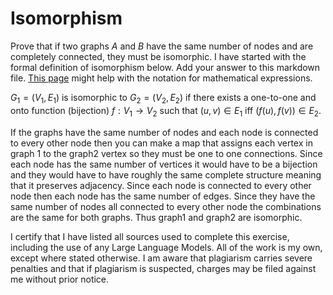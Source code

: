 # Isomorphism

Prove that if two graphs $A$ and $B$ have the same number of nodes and are
completely connected, they must be isomorphic. I have started with the formal
definition of isomorphism below. Add your answer to this markdown file. [This
page](https://docs.github.com/en/get-started/writing-on-github/working-with-advanced-formatting/writing-mathematical-expressions)
might help with the notation for mathematical expressions.

$G_1=(V_1 , E_1)$ is isomorphic to $G_2 = (V_2, E_2)$ if there exists a
one-to-one and onto function (bijection) $f: V_1 \rightarrow V_2$ such that $(u,v)
\in E_1$ iff $(f(u),f(v)) \in E_2$.

If the graphs have the same number of nodes and each node is connected to every other node then you can make a map that assigns each vertex in graph 1 to the graph2 vertex so they must be one to one connections.
Since each node has the same number of vertices it would have to be a bijection and they would have to have roughly the same complete structure meaning that it preserves adjacency.
Since each node is connected to every other node then each node has the same number of edges. Since they have the same number of nodes all connected to every other node the combinations are the same for both graphs. Thus graph1 and graph2 are isomorphic.

I certify that I have listed all sources used to complete this exercise, including the use of any Large Language Models. All of the work is my own, except where stated otherwise. I am aware that plagiarism carries severe penalties and that if plagiarism is suspected, charges may be filed against me without prior notice.
